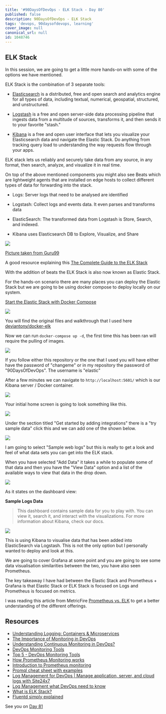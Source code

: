 ```yaml
---
title: '#90DaysOfDevOps - ELK Stack - Day 80'
published: false
description: 90DaysOfDevOps - ELK Stack
tags: 'devops, 90daysofdevops, learning'
cover_image: null
canonical_url: null
id: 1048746
---
```


## ELK Stack

In this session, we are going to get a little more hands-on with some of the options we have mentioned.

ELK Stack is the combination of 3 separate tools:

- [Elasticsearch](https://www.elastic.co/what-is/elasticsearch) is a distributed, free and open search and analytics engine for all types of data, including textual, numerical, geospatial, structured, and unstructured.

- [Logstash](https://www.elastic.co/logstash/) is a free and open server-side data processing pipeline that ingests data from a multitude of sources, transforms it, and then sends it to your favorite "stash."

- [Kibana](https://www.elastic.co/kibana/) is a free and open user interface that lets you visualize your Elasticsearch data and navigate the Elastic Stack. Do anything from tracking query load to understanding the way requests flow through your apps.

ELK stack lets us reliably and securely take data from any source, in any format, then search, analyze, and visualize it in real time.

On top of the above mentioned components you might also see Beats which are lightweight agents that are installed on edge hosts to collect different types of data for forwarding into the stack.

- Logs: Server logs that need to be analysed are identified

- Logstash: Collect logs and events data. It even parses and transforms data

- ElasticSearch: The transformed data from Logstash is Store, Search, and indexed.

- Kibana uses Elasticsearch DB to Explore, Visualize, and Share

![](Images/Day80_Monitoring8.png)

[Picture taken from Guru99](https://www.guru99.com/elk-stack-tutorial.html)

A good resource explaining this [The Complete Guide to the ELK Stack](https://logz.io/learn/complete-guide-elk-stack/)

With the addition of beats the ELK Stack is also now known as Elastic Stack.

For the hands-on scenario there are many places you can deploy the Elastic Stack but we are going to be using docker compose to deploy locally on our system.

[Start the Elastic Stack with Docker Compose](https://www.elastic.co/guide/en/elastic-stack-get-started/current/get-started-stack-docker.html#get-started-docker-tls)

![](Images/Day80_Monitoring1.png)

You will find the original files and walkthrough that I used here [deviantony/docker-elk](https://github.com/deviantony/docker-elk)

Now we can run `docker-compose up -d`, the first time this has been ran will require the pulling of images.

![](Images/Day80_Monitoring2.png)

If you follow either this repository or the one that I used you will have either have the password of "changeme" or in my repository the password of "90DaysOfDevOps". The username is "elastic"

After a few minutes we can navigate to `http://localhost:5601/` which is our Kibana server / Docker container.

![](Images/Day80_Monitoring3.png)

Your initial home screen is going to look something like this.

![](Images/Day80_Monitoring4.png)

Under the section titled "Get started by adding integrations" there is a "try sample data" click this and we can add one of the shown below.

![](Images/Day80_Monitoring5.png)

I am going to select "Sample web logs" but this is really to get a look and feel of what data sets you can get into the ELK stack.

When you have selected "Add Data" it takes a while to populate some of that data and then you have the "View Data" option and a list of the available ways to view that data in the drop down.

![](Images/Day80_Monitoring6.png)

As it states on the dashboard view:

**Sample Logs Data**

> This dashboard contains sample data for you to play with. You can view it, search it, and interact with the visualizations. For more information about Kibana, check our docs.

![](Images/Day80_Monitoring7.png)

This is using Kibana to visualise data that has been added into ElasticSearch via Logstash. This is not the only option but I personally wanted to deploy and look at this.

We are going to cover Grafana at some point and you are going to see some data visualisation similarities between the two, you have also seen Prometheus.

The key takeaway I have had between the Elastic Stack and Prometheus + Grafana is that Elastic Stack or ELK Stack is focused on Logs and Prometheus is focused on metrics.

I was reading this article from MetricFire [Prometheus vs. ELK](https://www.metricfire.com/blog/prometheus-vs-elk/) to get a better understanding of the different offerings.

## Resources

- [Understanding Logging: Containers & Microservices](https://www.youtube.com/watch?v=MMVdkzeQ848)
- [The Importance of Monitoring in DevOps](https://www.devopsonline.co.uk/the-importance-of-monitoring-in-devops/)
- [Understanding Continuous Monitoring in DevOps?](https://medium.com/devopscurry/understanding-continuous-monitoring-in-devops-f6695b004e3b)
- [DevOps Monitoring Tools](https://www.youtube.com/watch?v=Zu53QQuYqJ0)
- [Top 5 - DevOps Monitoring Tools](https://www.youtube.com/watch?v=4t71iv_9t_4)
- [How Prometheus Monitoring works](https://www.youtube.com/watch?v=h4Sl21AKiDg)
- [Introduction to Prometheus monitoring](https://www.youtube.com/watch?v=5o37CGlNLr8)
- [Promql cheat sheet with examples](https://www.containiq.com/post/promql-cheat-sheet-with-examples)
- [Log Management for DevOps | Manage application, server, and cloud logs with Site24x7](https://www.youtube.com/watch?v=J0csO_Shsj0)
- [Log Management what DevOps need to know](https://devops.com/log-management-what-devops-teams-need-to-know/)
- [What is ELK Stack?](https://www.youtube.com/watch?v=4X0WLg05ASw)
- [Fluentd simply explained](https://www.youtube.com/watch?v=5ofsNyHZwWE&t=14s)

See you on [Day 81](day81.md)
